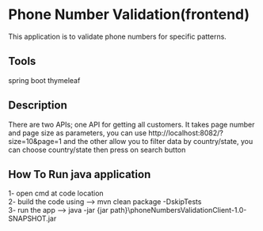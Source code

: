 # Phone Number Validation(frontend)
This application is to validate phone numbers for specific patterns.

## Tools
spring boot thymeleaf


## Description
There are two APIs; one API for getting  all customers.
It takes page number and page size as parameters, you can use http://localhost:8082/?size=10&page=1
and the other allow you to filter data by country/state, you can choose country/state then press on search button 


## How To Run java application
1- open cmd at code location  <br /> 
2- build the code using --> mvn clean package -DskipTests   <br />
3- run the app --> java -jar {jar path}\phoneNumbersValidationClient-1.0-SNAPSHOT.jar


